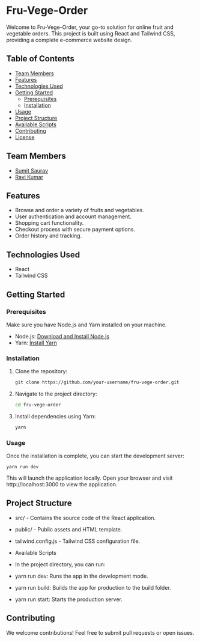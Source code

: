# Fru-Vege-Order

Welcome to Fru-Vege-Order, your go-to solution for online fruit and vegetable orders. This project is built using React and Tailwind CSS, providing a complete e-commerce website design.

## Table of Contents

- [Team Members](#team-members)
- [Features](#features)
- [Technologies Used](#technologies-used)
- [Getting Started](#getting-started)
  - [Prerequisites](#prerequisites)
  - [Installation](#installation)
- [Usage](#usage)
- [Project Structure](#project-structure)
- [Available Scripts](#available-scripts)
- [Contributing](#contributing)
- [License](#license)

## Team Members

- [Sumit Saurav](https://github.com/impossibleshadowstorm)
- [Ravi Kumar](https://github.com/ravikumar8292)

## Features

- Browse and order a variety of fruits and vegetables.
- User authentication and account management.
- Shopping cart functionality.
- Checkout process with secure payment options.
- Order history and tracking.

## Technologies Used

- React
- Tailwind CSS

## Getting Started

### Prerequisites

Make sure you have Node.js and Yarn installed on your machine.

- Node.js: [Download and Install Node.js](https://nodejs.org/)
- Yarn: [Install Yarn](https://yarnpkg.com/)

### Installation

1. Clone the repository:

   ```bash
   git clone https://github.com/your-username/fru-vege-order.git

2. Navigate to the project directory:

   ```bash
   cd fru-vege-order

3. Install dependencies using Yarn:

    ```bash
    yarn
### Usage

Once the installation is complete, you can start the development server:

```
yarn run dev
```

This will launch the application locally. Open your browser and visit http://localhost:3000 to view the application.



## Project Structure

* src/ - Contains the source code of the React application.
* public/ - Public assets and HTML template.
* tailwind.config.js - Tailwind CSS configuration file.
* Available Scripts
* In the project directory, you can run:

* yarn run dev: Runs the app in the development mode.
* yarn run build: Builds the app for production to the build folder.
* yarn run start: Starts the production server.


## Contributing
We welcome contributions! Feel free to submit pull requests or open issues.
